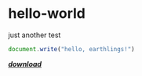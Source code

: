 # hello-world
just another test

```js
document.write("hello, earthlings!")
```
*__[download](stuff)__*
